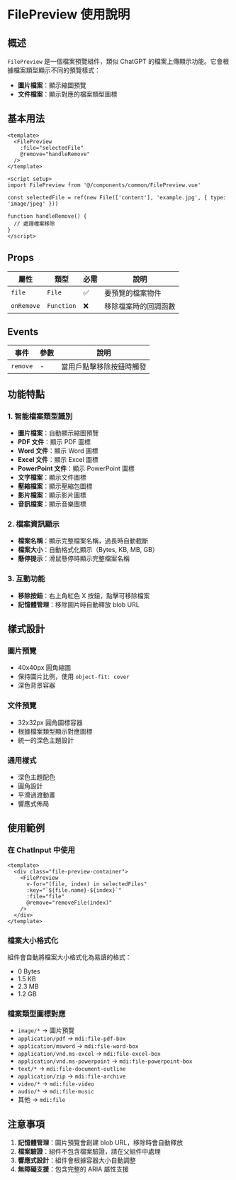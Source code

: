 # FilePreview 使用說明

## 概述

`FilePreview` 是一個檔案預覽組件，類似 ChatGPT 的檔案上傳顯示功能。它會根據檔案類型顯示不同的預覽樣式：
- **圖片檔案**：顯示縮圖預覽
- **文件檔案**：顯示對應的檔案類型圖標

## 基本用法

```vue
<template>
  <FilePreview
    :file="selectedFile"
    @remove="handleRemove"
  />
</template>

<script setup>
import FilePreview from '@/components/common/FilePreview.vue'

const selectedFile = ref(new File(['content'], 'example.jpg', { type: 'image/jpeg' }))

function handleRemove() {
  // 處理檔案移除
}
</script>
```

## Props

| 屬性 | 類型 | 必需 | 說明 |
|------|------|------|------|
| `file` | `File` | ✅ | 要預覽的檔案物件 |
| `onRemove` | `Function` | ❌ | 移除檔案時的回調函數 |

## Events

| 事件 | 參數 | 說明 |
|------|------|------|
| `remove` | - | 當用戶點擊移除按鈕時觸發 |

## 功能特點

### 1. 智能檔案類型識別
- **圖片檔案**：自動顯示縮圖預覽
- **PDF 文件**：顯示 PDF 圖標
- **Word 文件**：顯示 Word 圖標
- **Excel 文件**：顯示 Excel 圖標
- **PowerPoint 文件**：顯示 PowerPoint 圖標
- **文字檔案**：顯示文件圖標
- **壓縮檔案**：顯示壓縮包圖標
- **影片檔案**：顯示影片圖標
- **音訊檔案**：顯示音樂圖標

### 2. 檔案資訊顯示
- **檔案名稱**：顯示完整檔案名稱，過長時自動截斷
- **檔案大小**：自動格式化顯示（Bytes, KB, MB, GB）
- **懸停提示**：滑鼠懸停時顯示完整檔案名稱

### 3. 互動功能
- **移除按鈕**：右上角紅色 X 按鈕，點擊可移除檔案
- **記憶體管理**：移除圖片時自動釋放 blob URL

## 樣式設計

### 圖片預覽
- 40x40px 圓角縮圖
- 保持圖片比例，使用 `object-fit: cover`
- 深色背景容器

### 文件預覽
- 32x32px 圓角圖標容器
- 根據檔案類型顯示對應圖標
- 統一的深色主題設計

### 通用樣式
- 深色主題配色
- 圓角設計
- 平滑過渡動畫
- 響應式佈局

## 使用範例

### 在 ChatInput 中使用
```vue
<template>
  <div class="file-preview-container">
    <FilePreview
      v-for="(file, index) in selectedFiles"
      :key="`${file.name}-${index}`"
      :file="file"
      @remove="removeFile(index)"
    />
  </div>
</template>
```

### 檔案大小格式化
組件會自動將檔案大小格式化為易讀的格式：
- 0 Bytes
- 1.5 KB
- 2.3 MB
- 1.2 GB

### 檔案類型圖標對應
- `image/*` → 圖片預覽
- `application/pdf` → `mdi:file-pdf-box`
- `application/msword` → `mdi:file-word-box`
- `application/vnd.ms-excel` → `mdi:file-excel-box`
- `application/vnd.ms-powerpoint` → `mdi:file-powerpoint-box`
- `text/*` → `mdi:file-document-outline`
- `application/zip` → `mdi:file-archive`
- `video/*` → `mdi:file-video`
- `audio/*` → `mdi:file-music`
- 其他 → `mdi:file`

## 注意事項

1. **記憶體管理**：圖片預覽會創建 blob URL，移除時會自動釋放
2. **檔案驗證**：組件不包含檔案驗證，請在父組件中處理
3. **響應式設計**：組件會根據容器大小自動調整
4. **無障礙支援**：包含完整的 ARIA 屬性支援
